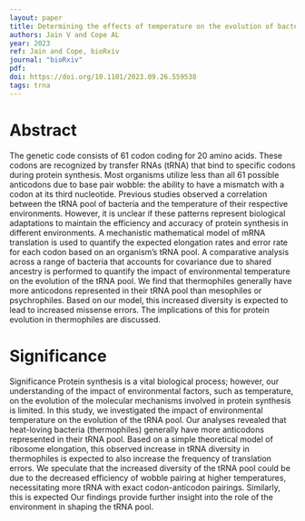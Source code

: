```yaml
---
layout: paper
title: Determining the effects of temperature on the evolution of bacterial tRNA pools
authors: Jain V and Cope AL
year: 2023
ref: Jain and Cope, bioRxiv
journal: "bioRxiv"
pdf: 
doi: https://doi.org/10.1101/2023.09.26.559538
tags: trna
---
```


# Abstract 
The genetic code consists of 61 codon coding for 20 amino acids. These codons are recognized by transfer RNAs (tRNA) that bind to specific codons during protein synthesis. Most organisms utilize less than all 61 possible anticodons due to base pair wobble: the ability to have a mismatch with a codon at its third nucleotide. Previous studies observed a correlation between the tRNA pool of bacteria and the temperature of their respective environments. However, it is unclear if these patterns represent biological adaptations to maintain the efficiency and accuracy of protein synthesis in different environments. A mechanistic mathematical model of mRNA translation is used to quantify the expected elongation rates and error rate for each codon based on an organism’s tRNA pool. A comparative analysis across a range of bacteria that accounts for covariance due to shared ancestry is performed to quantify the impact of environmental temperature on the evolution of the tRNA pool. We find that thermophiles generally have more anticodons represented in their tRNA pool than mesophiles or psychrophiles. Based on our model, this increased diversity is expected to lead to increased missense errors. The implications of this for protein evolution in thermophiles are discussed.

# Significance
Significance Protein synthesis is a vital biological process; however, our understanding of the impact of environmental factors, such as temperature, on the evolution of the molecular mechanisms involved in protein synthesis is limited. In this study, we investigated the impact of environmental temperature on the evolution of the tRNA pool. Our analyses revealed that heat-loving bacteria (thermophiles) generally have more anticodons represented in their tRNA pool. Based on a simple theoretical model of ribosome elongation, this observed increase in tRNA diversity in thermophiles is expected to also increase the frequency of translation errors. We speculate that the increased diversity of the tRNA pool could be due to the decreased efficiency of wobble pairing at higher temperatures, necessitating more tRNA with exact codon-anticodon pairings. Similarly, this is expected Our findings provide further insight into the role of the environment in shaping the tRNA pool.